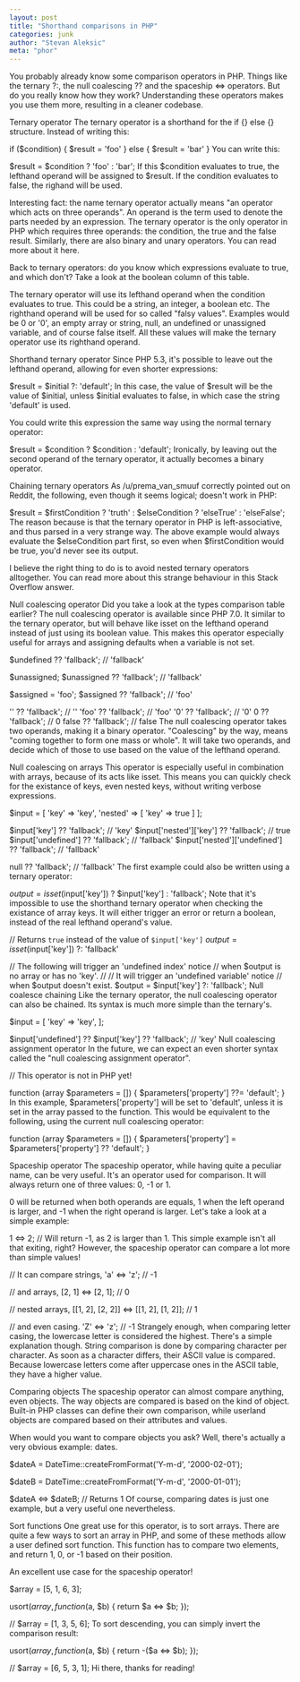 ```yaml
---
layout: post
title: "Shorthand comparisons in PHP"
categories: junk
author: "Stevan Aleksic"
meta: "phor"
---
```



You probably already know some comparison operators in PHP. Things like the ternary ?:, the null coalescing ?? and the spaceship <=> operators. But do you really know how they work? Understanding these operators makes you use them more, resulting in a cleaner codebase.

Ternary operator
The ternary operator is a shorthand for the if {} else {} structure. Instead of writing this:


if ($condition) {
    $result = 'foo' 
} else {
    $result = 'bar'
}
You can write this:

$result = $condition ? 'foo' : 'bar';
If this $condition evaluates to true, the lefthand operand will be assigned to $result. If the condition evaluates to false, the righand will be used.

Interesting fact: the name ternary operator actually means "an operator which acts on three operands". An operand is the term used to denote the parts needed by an expression. The ternary operator is the only operator in PHP which requires three operands: the condition, the true and the false result. Similarly, there are also binary and unary operators. You can read more about it here.

Back to ternary operators: do you know which expressions evaluate to true, and which don't? Take a look at the boolean column of this table.

The ternary operator will use its lefthand operand when the condition evaluates to true. This could be a string, an integer, a boolean etc. The righthand operand will be used for so called "falsy values". Examples would be 0 or '0', an empty array or string, null, an undefined or unassigned variable, and of course false itself. All these values will make the ternary operator use its righthand operand.

Shorthand ternary operator
Since PHP 5.3, it's possible to leave out the lefthand operand, allowing for even shorter expressions:

$result = $initial ?: 'default';
In this case, the value of $result will be the value of $initial, unless $initial evaluates to false, in which case the string 'default' is used.

You could write this expression the same way using the normal ternary operator:

$result = $condition ? $condition : 'default';
Ironically, by leaving out the second operand of the ternary operator, it actually becomes a binary operator.

Chaining ternary operators
As /u/prema_van_smuuf correctly pointed out on Reddit, the following, even though it seems logical; doesn't work in PHP:

$result = $firstCondition
    ? 'truth'
    : $elseCondition
        ? 'elseTrue'
        : 'elseFalse';
The reason because is that the ternary operator in PHP is left-associative, and thus parsed in a very strange way. The above example would always evaluate the $elseCondition part first, so even when $firstCondition would be true, you'd never see its output.

I believe the right thing to do is to avoid nested ternary operators alltogether. You can read more about this strange behaviour in this Stack Overflow answer.

Null coalescing operator
Did you take a look at the types comparison table earlier? The null coalescing operator is available since PHP 7.0. It similar to the ternary operator, but will behave like isset on the lefthand operand instead of just using its boolean value. This makes this operator especially useful for arrays and assigning defaults when a variable is not set.

$undefined ?? 'fallback'; // 'fallback'

$unassigned;
$unassigned ?? 'fallback'; // 'fallback'

$assigned = 'foo';
$assigned ?? 'fallback'; // 'foo'

'' ?? 'fallback'; // ''
'foo' ?? 'fallback'; // 'foo'
'0' ?? 'fallback'; // '0'
0 ?? 'fallback'; // 0
false ?? 'fallback'; // false
The null coalescing operator takes two operands, making it a binary operator. "Coalescing" by the way, means "coming together to form one mass or whole". It will take two operands, and decide which of those to use based on the value of the lefthand operand.

Null coalescing on arrays
This operator is especially useful in combination with arrays, because of its acts like isset. This means you can quickly check for the existance of keys, even nested keys, without writing verbose expressions.

$input = [
    'key' => 'key',
    'nested' => [
        'key' => true
    ]
];

$input['key'] ?? 'fallback'; // 'key'
$input['nested']['key'] ?? 'fallback'; // true
$input['undefined'] ?? 'fallback'; // 'fallback'
$input['nested']['undefined'] ?? 'fallback'; // 'fallback'

null ?? 'fallback'; // 'fallback'
The first example could also be written using a ternary operator:

$output = isset($input['key']) ? $input['key'] : 'fallback';
Note that it's impossible to use the shorthand ternary operator when checking the existance of array keys. It will either trigger an error or return a boolean, instead of the real lefthand operand's value.

// Returns `true` instead of the value of `$input['key']`
$output = isset($input['key']) ?: 'fallback' 

// The following will trigger an 'undefined index' notice 
// when $output is no array or has no 'key'.
//
// It will trigger an 'undefined variable' notice 
// when $output doesn't exist.
$output = $input['key'] ?: 'fallback';
Null coalesce chaining
Like the ternary operator, the null coalescing operator can also be chained. Its syntax is much more simple than the ternary's.

$input = [
    'key' => 'key',
];

$input['undefined'] ?? $input['key'] ?? 'fallback'; // 'key'
Null coalescing assignment operator
In the future, we can expect an even shorter syntax called the "null coalescing assignment operator".

// This operator is not in PHP yet!

function (array $parameters = []) {
    $parameters['property'] ??= 'default';
}
In this example, $parameters['property'] will be set to 'default', unless it is set in the array passed to the function. This would be equivalent to the following, using the current null coalescing operator:

function (array $parameters = []) {
    $parameters['property'] = $parameters['property'] ?? 'default';
}

 
Spaceship operator
The spaceship operator, while having quite a peculiar name, can be very useful. It's an operator used for comparison. It will always return one of three values: 0, -1 or 1.

0 will be returned when both operands are equals, 1 when the left operand is larger, and -1 when the right operand is larger. Let's take a look at a simple example:

1 <=> 2; // Will return -1, as 2 is larger than 1.
This simple example isn't all that exiting, right? However, the spaceship operator can compare a lot more than simple values!

// It can compare strings,
'a' <=> 'z'; // -1

// and arrays,
[2, 1] <=> [2, 1]; // 0

// nested arrays,
[[1, 2], [2, 2]] <=> [[1, 2], [1, 2]]; // 1

// and even casing.
'Z' <=> 'z'; // -1
Strangely enough, when comparing letter casing, the lowercase letter is considered the highest. There's a simple explanation though. String comparison is done by comparing character per character. As soon as a character differs, their ASCII value is compared. Because lowercase letters come after uppercase ones in the ASCII table, they have a higher value.

Comparing objects
The spaceship operator can almost compare anything, even objects. The way objects are compared is based on the kind of object. Built-in PHP classes can define their own comparison, while userland objects are compared based on their attributes and values.

When would you want to compare objects you ask? Well, there's actually a very obvious example: dates.

$dateA = DateTime::createFromFormat('Y-m-d', '2000-02-01');

$dateB = DateTime::createFromFormat('Y-m-d', '2000-01-01');

$dateA <=> $dateB; // Returns 1
Of course, comparing dates is just one example, but a very useful one nevertheless.

Sort functions
One great use for this operator, is to sort arrays. There are quite a few ways to sort an array in PHP, and some of these methods allow a user defined sort function. This function has to compare two elements, and return 1, 0, or -1 based on their position.

An excellent use case for the spaceship operator!

$array = [5, 1, 6, 3];

usort($array, function ($a, $b) {
    return $a <=> $b;
});

// $array = [1, 3, 5, 6];
To sort descending, you can simply invert the comparison result:

usort($array, function ($a, $b) {
    return -($a <=> $b);
});

// $array = [6, 5, 3, 1];
Hi there, thanks for reading!
